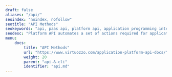 ```yaml
---
draft: false
aliases: "/api/"
seoindex: "noindex, nofollow"
seotitle: "API Methods"
seokeywords: "api, paas api, platform api, application programming interface, cloud api"
seodesc: "Platform API automates a set of actions required for application lifecycle and extend the platform functionality by combining with other services."
menu: 
    docs:
        title: "API Methods"
        url: "https://www.virtuozzo.com/application-platform-api-docs/"
        weight: 20
        parent: "api-&-cli"
        identifier: "api.md"
---
```

